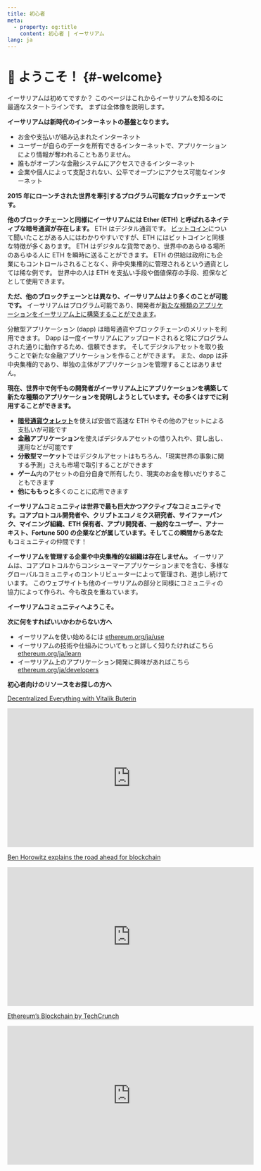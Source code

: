 ```yaml
---
title: 初心者
meta:
  - property: og:title
    content: 初心者 | イーサリアム
lang: ja
---
```


# 👋 ようこそ！ {#-welcome}

イーサリアムは初めてですか？ このページはこれからイーサリアムを知るのに最適なスタートラインです。 まずは全体像を説明します。

**イーサリアムは新時代のインターネットの基盤となります。**

- お金や支払いが組み込まれたインターネット
- ユーザーが自らのデータを所有できるインターネットで、アプリケーションにより情報が奪われることもありません。
- 誰もがオープンな金融システムにアクセスできるインターネット
- 企業や個人によって支配されない、公平でオープンにアクセス可能なインターネット

**2015 年にローンチされた世界を牽引するプログラム可能なブロックチェーンです。**

**他のブロックチェーンと同様にイーサリアムには Ether (ETH) と呼ばれるネイティブな暗号通貨が存在します。** ETH はデジタル通貨です。 [ビットコイン](http://bitcoin.org/)について聞いたことがある人にはわかりやすいですが、ETH にはビットコインと同様な特徴が多くあります。 ETH はデジタルな貨幣であり、世界中のあらゆる場所のあらゆる人に ETH を瞬時に送ることができます。 ETH の供給は政府にも企業にもコントロールされることなく、非中央集権的に管理されるという通貨としては稀な例です。 世界中の人は ETH を支払い手段や価値保存の手段、担保などとして使用できます。

**ただ、他のブロックチェーンとは異なり、イーサリアムはより多くのことが可能です。** イーサリアムはプログラム可能であり、開発者が[新たな種類のアプリケーションをイーサリアム上に構築することができます](/ja/use/#1-use-an-application-built-on-ethereum)。

分散型アプリケーション (dapp) は暗号通貨やブロックチェーンのメリットを利用できます。 Dapp は一度イーサリアムにアップロードされると常にプログラムされた通りに動作するため、信頼できます。 そしてデジタルアセットを取り扱うことで新たな金融アプリケーションを作ることができます。 また、dapp は非中央集権的であり、単独の主体がアプリケーションを管理することはありません。

**現在、世界中で何千もの開発者がイーサリアム上にアプリケーションを構築して新たな種類のアプリケーションを発明しようとしています。その多くはすでに利用することができます。**

- [**暗号通貨ウォレット**](/ja/use/#3-what-is-a-wallet-and-which-one-should-i-use)を使えば安価で高速な ETH やその他のアセットによる支払いが可能です
- **金融アプリケーション**を使えばデジタルアセットの借り入れや、貸し出し、運用などが可能です
- **分散型マーケット**ではデジタルアセットはもちろん、「現実世界の事象に関する予測」さえも市場で取引することができます
- **ゲーム**内のアセットの自分自身で所有したり、現実のお金を稼いだりすることもできます
- **他にももっと**多くのことに応用できます

**イーサリアムコミュニティは世界で最も巨大かつアクティブなコミュニティです。**コアプロトコル開発者や、クリプトエコノミクス研究者、サイファーパンク、マイニング組織、ETH 保有者、アプリ開発者、一般的なユーザー、アナーキスト、Fortune 500 の企業などが属しています。そしてこの瞬間から**あなた**もコミュニティの仲間です！

**イーサリアムを管理する企業や中央集権的な組織は存在しません。** イーサリアムは、コアプロトコルからコンシューマーアプリケーションまでを含む、多様なグローバルコミュニティのコントリビューターによって管理され、進歩し続けています。 このウェブサイトも他のイーサリアムの部分と同様にコミュニティの協力によって作られ、今も改良を重ねています。

**イーサリアムコミュニティへようこそ。**

**次に何をすればいいかわからない方へ**

- イーサリアムを使い始めるには [ethereum.org/ja/use](/ja/use/)
- イーサリアムの技術や仕組みについてもっと詳しく知りたければこちら [ethereum.org/ja/learn](/ja/learn/)
- イーサリアム上のアプリケーション開発に興味があればこちら [ethereum.org/ja/developers](/ja/developers/)

**初心者向けのリソースをお探しの方へ**

[Decentralized Everything with Vitalik Buterin](https://youtu.be/WSN5BaCzsbo)

<div class="iframe-container">
  <iframe width="560" height="315" src="https://www.youtube.com/embed/WSN5BaCzsbo" frameborder="0" allow="accelerometer; autoplay; encrypted-media; gyroscope; picture-in-picture" allowfullscreen></iframe>
</div>

[Ben Horowitz explains the road ahead for blockchain](https://www.youtube.com/watch?v=l9jvKWKmRfs&feature=youtu.be)

<div class="iframe-container">
  <iframe width="560" height="315" src="https://www.youtube.com/embed/l9jvKWKmRfs" frameborder="0" allow="accelerometer; autoplay; encrypted-media; gyroscope; picture-in-picture" allowfullscreen></iframe>
</div>

[Ethereum’s Blockchain by TechCrunch](https://www.youtube.com/watch?v=WfULutvxvzY)

<div class="iframe-container">
  <iframe width="560" height="315" src="https://www.youtube.com/embed/WfULutvxvzY" frameborder="0" allow="accelerometer; autoplay; encrypted-media; gyroscope; picture-in-picture" allowfullscreen></iframe>
</div>
